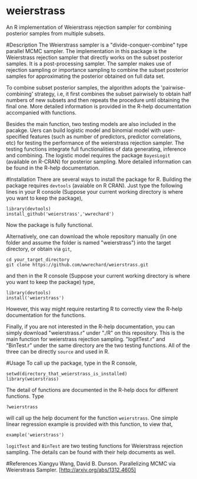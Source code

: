 weierstrass
===========

An R implementation of Weierstrass rejection sampler for combining posterior samples from multiple subsets.

#Description
The Weierstrass sampler is a "divide-conquer-combine" type parallel MCMC sampler. The implementation in this package is the Weierstrass rejection sampler that directly works on the subset posterior samples. It is a post-processing sampler. The sampler makes use of rejection sampling or importance sampling to combine the subset posterior samples for approximating the posterior obtained on full data set.

To combine subset posterior samples, the algorithm adopts the 'pairwise-combining' strategy, i.e, it first combines the subset pairwisely to obtain half numbers of new subsets and then repeats the procedure until obtaining the final one. More detailed information is provided in the R-help documentation accompanied with functions.

Besides the main function, two testing models are also included in the pacakge. Uers can build logistic model and binomial model with user-specified features (such as number of predictors, predictor correlations, etc) for testing the performance of the weierstrass rejection sampler. The testing functions integrate full functionalities of data generating, inference and combining. The logistic model requires the package `BayesLogit` (available on R-CRAN) for posterior sampling. More detailed information can be found in the R-help documentation.

#Installation
There are several ways to install the package for R. Building the package requires `devtools` (avaiable on R CRAN). Just type the following lines in your R console (Suppose your current working directory is where you want to keep the package),
```
library(devtools)
install_github('weierstrass','wwrechard')
```
Now the package is fully functional.

Alternatively, one can download the whole repository manually (in one folder and assume the folder is named "weierstrass") into the target directory, or obtain via `git`,
```
cd your_target_directory
git clone https://github.com/wwrechard/weierstrass.git
```
and then in the R console (Suppose your current working directory is where you want to keep the package) type,
```
library(devtools)
install('weierstrass')
```
However, this way might require restarting R to correctly view the R-help documentation for the functions.

Finally, if you are not interested in the R-help documentation, you can simply download "weierstrass.r" under "./R" on this repository. This is the main function for weierstrass rejection sampling. "logitTest.r" and "BinTest.r" under the same directory are the two testing functions. All of the three can be directly `source` and used in R.

#Usage
To call up the package, type in the R console,
```
setwd(directory_that_weierstrass_is_installed)
library(weierstrass)
```
The detail of functions are documented in the R-help docs for different functions. Type
```
?weierstrass
```
will call up the help document for the function `weierstrass`. One simple linear regression example is provided with this function, to view that,
```
example('weierstrass')
```
`logitTest` and `BinTest` are two testing functions for Weierstrass rejection sampling. The details can be found with their help documents as well.

#References
Xiangyu Wang, David B. Dunson. Parallelizing MCMC via Weierstrass Sampler. [http://arxiv.org/abs/1312.4605]
